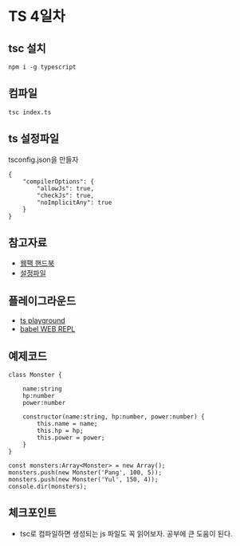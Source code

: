 # TS 4일차

## tsc 설치

```
npm i -g typescript
```

## 컴파일

```
tsc index.ts
```

## ts 설정파일

tsconfig.json을 만들자

```
{
    "compilerOptions": {
        "allowJs": true,
        "checkJs": true,
        "noImplicitAny": true
    }
}
```

## 참고자료

- [웹팩 핸드북](https://joshua1988.github.io/webpack-guide/guide.html)
- [설정파일](https://www.typescriptlang.org/docs/handbook/compiler-options.html)

## 플레이그라운드

- [ts playground](https://www.typescriptlang.org/play)
- [babel WEB REPL](https://babeljs.io/repl)

## 예제코드

```
class Monster {
    
    name:string
    hp:number
    power:number

    constructor(name:string, hp:number, power:number) {
        this.name = name;
        this.hp = hp;
        this.power = power;
    }
}

const monsters:Array<Monster> = new Array();
monsters.push(new Monster('Pang', 100, 5));
monsters.push(new Monster('Yul', 150, 4));
console.dir(monsters);
```

## 체크포인트

- tsc로 컴파일하면 생성되는 js 파일도 꼭 읽어보자. 공부에 큰 도움이 된다.
